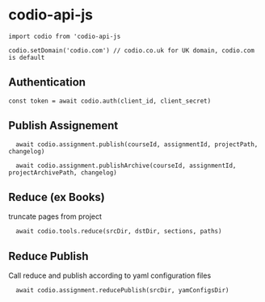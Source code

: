 # codio-api-js
```
import codio from 'codio-api-js

codio.setDomain('codio.com') // codio.co.uk for UK domain, codio.com is default
```

## Authentication
```
const token = await codio.auth(client_id, client_secret)
```

## Publish Assignement
```
  await codio.assignment.publish(courseId, assignmentId, projectPath, changelog)

  await codio.assignment.publishArchive(courseId, assignmentId, projectArchivePath, changelog)

```

## Reduce (ex Books)
truncate pages from project
```
  await codio.tools.reduce(srcDir, dstDir, sections, paths)
```

## Reduce Publish
Call reduce and publish according to yaml configuration files
```
  await codio.assignment.reducePublish(srcDir, yamConfigsDir)
```
